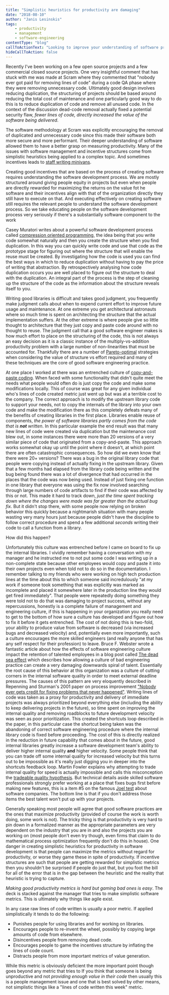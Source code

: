 ```yaml
---
title: "Simplistic heuristics for productivity are damaging"
date: "2018-08-10"
author: "Janis Lesinskis"
tags:
    - productivity
    - management
    - software-engineering
contentType: "blog"
callToActionText: "Looking to improve your understanding of software projects and how this relates to managing smart software teams? Fill in the form below if you would like to discuss how we can help."
hideCallToAction: false
---
```


Recently I've been working on a few open source projects and a few commercial closed source projects. One very insightful comment that has stuck with me was made at Scram where they commented that "nobody ever got paid for removing lines of code" during a code QA phase where they were removing unnecessary code. Ultimately good design involves reducing duplication, the structuring of projects should be based around reducing the total cost of maintenance and one particularly good way to do this is to reduce duplication of code and remove all unused code. In the context of the discussion dead-code removal actually fixed a potential security flaw, *fewer lines of code, directly increased the value of the software being delivered*.

The software methodology at Scram was explicitly encouraging the removal of duplicated and unnecessary code since this made their software both more secure and more performant. Their deeper understanding of software allowed them to have a better grasp on measuring productivity. Many of the issues with software management and incentive structures come from simplistic heuristics being applied to a complex topic. And sometimes incentives leads to [staff writing minivans](http://dilbert.com/strip/1995-11-13).

Creating good incentives that are based on the process of creating software requires understanding the software development process. We are mostly structured around giving people equity in projects but even when people are directly rewarded for maximizing the returns on the value fot he software and their incentives align with that of the organization directly they still have to execute on that. And executing effectively on creating software still requires the relevant people to understand the software development process. So we take educating people on the software development process very seriously if there's a substantially software component to the work

Casey Muratori writes about a powerful software development process called [compression oriented programming](https://mollyrocket.com/casey/stream_0019.html), the idea being that you write code somewhat naturally and then you create the structure when you find duplication. In this way you can quickly write code and use that code as the prototype stage for figuring out where the structure that will enable the reuse must be created. By investigating how the code is used you can find the best ways in which to reduce duplication without having to pay the price of writing that abstraction. By retrospectively analysing how code duplication occurs you are well placed to figure out the structure to deal with the duplication. An integral part of the process is the step of cleaning up the structure of the code as the information about the structure reveals itself to you.

Writing good libraries is difficult and takes good judgment, you frequently make judgment calls about when to expend current effort to improve future usage and maintenance. At one extreme you get architectural astronauts where so much time is spent on architecting the structure that the actual implementation suffers. At the other extreme is where people give so little thought to architecture that they just copy and paste code around with no thought to reuse. The judgment call that a good software engineer makes is how much effort to place on the structuring of the code, this is not always an easy decision as it is a classic instance of the multiply-vs-addition productivity problem with a large number of non-linearities that must be accounted for. Thankfully there are a number of [Pareto-optimal](https://en.wikipedia.org/wiki/Pareto_efficiency) strategies when considering the value of structure vs effort required and many of these techniques are the core of good software engineering practice.

At one place I worked at there was an entrenched culture of [copy-and-paste coding](https://en.wikipedia.org/wiki/Copy_and_paste_programming). When faced with some functionality that didn't quite meet the needs what people would often do is just copy the code and make some modifications locally. This of course was great for any given individual who's lines of code created metric just went up but was at a terrible cost to the company. The correct approach is to modify the upstream library code to support your needs, not to copy the internals of the library into your own code and make the modification there as this completely defeats many of the benefits of creating libraries in the first place. Libraries enable reuse of components, *the power of software libraries partly comes from the code that is **not** written*. In this particular example the end result was that many new lines of code were created via duplication but the maintenance cost blew out, in some instances there were more than 20 versions of a very similar piece of code that originated from a copy-and-paste. This approach works somewhat okay up until the point where it doesn't, at which point there are often catastrophic consequences. So how did we even know that there were 20+ versions? There was a bug in the original library code that people were copying instead of actually fixing in the upstream library. Given that a few months had elapsed from the library code being written and the bug being found there was a lot of divergence that had occurred in the places that the code was now being used. Instead of just fixing one function in one library that everyone was using the fix now involved searching through large numbers of code artifacts to find if their code was affected by this or not. This made it hard to track down, *just the time spent tracking down where the changes were made was far greater than the actual bug fix*. But it didn't stop there, with some people now relying on broken behavior this quickly because a nightmarish situation with many people wasting very many hours just because people didn't have the discipline to follow correct procedure and spend a few additional *seconds* writing their code to call a function from a library.

How did this happen?

Unfortunately this culture was entrenched before I came on board to fix up the internal libraries. I vividly remember having a conversation with my manager and he instructed me to not put some code I was writing up in a non-complete state because other employees would copy and paste it into their own projects even when told not to do so in the documentation. I remember talking to my friends who were working on high tech production lines at the time about this to which someone said incredulously "at my work if someone took something that was explicitly was marked as incomplete and placed it somewhere later in the production line they would get fired immediately". That people were repeatedly doing something they were told not to do that was damaging to project success, without any repercussions, honestly is a complete failure of management and engineering culture, if this is happening in your organization you really need to get to the bottom of how sure a culture has developed and figure out how to fix it before it gets entrenched. The cost of not doing this is two-fold, your ability to produce value from software is decreased (via increased bugs and decreased velocity) and, potentially even more importantly, such a culture encourages the more skilled engineers (and really anyone that has any self respect for their profession) to leave. Bruce F. Webster wrote a fantastic article about how the effects of software engineering culture impact the retention of talented employees in a blog post called [The dead sea effect](http://brucefwebster.com/2008/04/11/the-wetware-crisis-the-dead-sea-effect/) which describes how allowing a culture of bad engineering practice can create a very damaging downwards spiral of talent. Essentially the root cause of this behavior at this organization was a culture of cutting corners in the internal software quality in order to meet external deadline pressures. The causes of this pattern are very eloquently described in Repenning and Sturman's 2001 paper on process improvement ["Nobody ever gets credit for fixing problems that never happened"](http://jsterman.scripts.mit.edu/docs/Repenning-2001-NobodyEverGetsCredit.pdf). Writing lines of code was taken as a proxy for productivity and delivery of immediate projects was always prioritized beyond everything else (including the ability to keep delivering projects in the future), so time spent on improving the internal quality and removing roadblocks to future development velocity was seen as poor prioritization. This created the shortcuts loop described in the paper, in this particular case the shortcut being taken was the abandoning of correct software engineering procedure where the internal library code is fixed before proceeding. The cost of this is directly realized in the reduction in future capability that comes about in the future, good internal libraries greatly increase a software development team's ability to deliver higher internal quality **and** higher velocity. Some people think that you can trade off some internal quality for increased velocity but this turns out to be impossible as it's really just digging you in deeper into the shortcuts feedback loop. Martin Fowler explains why attempting to trade internal quality for speed is actually impossible and calls this misconception the [tradeable quality hypothesis](https://martinfowler.com/bliki/TradableQualityHypothesis.html). But technical details aside skilled software professionals strongly prefer working at a place that fixes bugs first before making new features, this is a item #5 on the famous [Joel test](https://www.joelonsoftware.com/2000/08/09/the-joel-test-12-steps-to-better-code/) about software companies. The bottom line is that if you don't address those items the best talent won't put up with your projects.

Generally speaking most people will agree that good software practices are the ones that maximize productivity (provided of course the work is worth doing, some work is not). The tricky thing is that productivity is very hard to pin down in a formalized manner as the appropriate parameters are very dependent on the industry that you are in and also the projects you are working on (most people don't even try though, even firms that claim to do mathematical process optimization frequently don't do this in house). One danger in creating simplistic heuristics for productivity in software development is that people can maximize the metrics without regard for productivity, or worse they game these in spite of productivity. If incentive structures are such that people are getting rewarded for simplistic metrics then you shouldn't be surprised if people do just that, but you foot the bill for all of the error that is in the gap between the heuristic and the reality that heuristic is trying to capture.

*Making good productivity metrics is hard but gaming bad ones is easy*. The deck is stacked against the manager that tries to make simplistic software metrics. This is ultimately why things like agile exist.

In any case raw lines of code written is usually a poor metric. If applied simplistically it tends to do the following:

- Punishes people for using libraries and for working on libraries.
- Encourages people to re-invent the wheel, possibly by copying large amounts of code from elsewhere.
- Disincentives people from removing dead code.
- Encourages people to game the incentives structure by inflating the lines of code count.
- Distracts people from more important metrics of value generation.

While this metric is obviously deficient the more important point though goes beyond any metric that tries to 
If you think that someone is being unproductive and not *providing enough value in their code* then usually this is a people management issue and one that is best solved by other means, not simplistic things like a "lines of code written this week" metric.